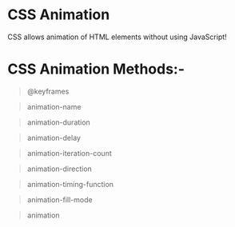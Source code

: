 # CSS Animation
CSS allows animation of HTML elements without using JavaScript!

# CSS Animation Methods:-

> @keyframes

> animation-name

> animation-duration

> animation-delay

> animation-iteration-count

> animation-direction

> animation-timing-function

> animation-fill-mode

> animation
